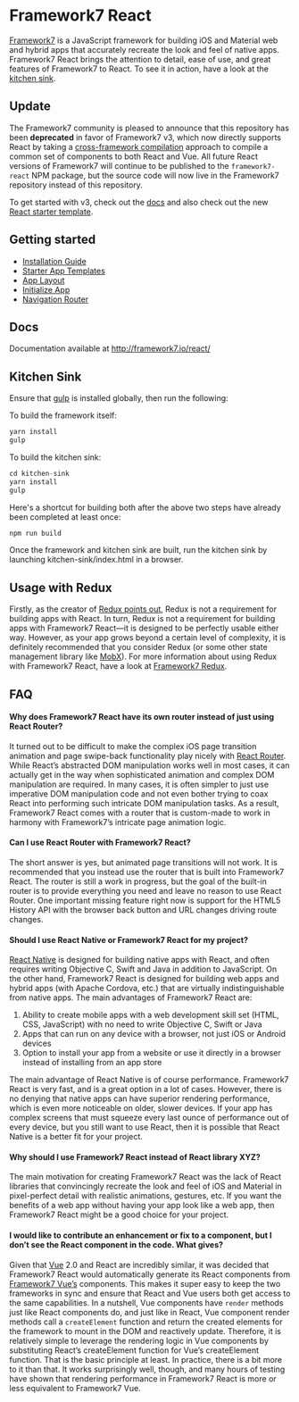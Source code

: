 # Framework7 React

[Framework7](http://framework7.io) is a JavaScript framework for building iOS and Material web and hybrid apps that accurately recreate the look and feel of native apps. Framework7 React brings the attention to detail, ease of use, and great features of Framework7 to React. To see it in action, have a look at the [kitchen sink](https://bencompton.github.io/framework7-react/).

## Update

The Framework7 community is pleased to announce that this repository has been **deprecated** in favor of Framework7 v3, which now directly supports React by taking a [cross-framework compilation](https://github.com/framework7io/framework7/tree/master/src/phenome) approach to compile a common set of components to both React and Vue. All future React versions of Framework7 will continue to be published to the `framework7-react` NPM package, but the source code will now live in the Framework7 repository instead of this repository.

To get started with v3, check out the [docs](https://framework7.io/react/) and also check out the new [React starter template](https://github.com/framework7io/framework7-template-react).

## Getting started

  * [Installation Guide](http://framework7.io/react/installation.html)
  * [Starter App Templates](http://framework7.io/react/templates.html)
  * [App Layout](http://framework7.io/react/app-layout.html)
  * [Initialize App](http://framework7.io/react/init-app.html)
  * [Navigation Router](http://framework7.io/react/navigation-router.html)

## Docs

Documentation available at http://framework7.io/react/

## Kitchen Sink

Ensure that [gulp](https://www.npmjs.com/package/gulp) is installed globally, then run the following:

To build the framework itself:

```javascript
yarn install
gulp
```

To build the kitchen sink:

```javascript
cd kitchen-sink
yarn install
gulp
```

Here's a shortcut for building both after the above two steps have already been completed at least once:

```javascript
npm run build
```

Once the framework and kitchen sink are built, run the kitchen sink by launching kitchen-sink/index.html in a browser.

## Usage with Redux

Firstly, as the creator of [Redux points out](https://medium.com/@dan_abramov/you-might-not-need-redux-be46360cf367#.nfg6gm6yl), Redux is not a requirement for building apps with React. In turn, Redux is not a requirement for building apps with Framework7 React—it is designed to be perfectly usable either way. However, as your app grows beyond a certain level of complexity, it is definitely recommended that you consider Redux (or some other state management library like [MobX](https://github.com/mobxjs/mobx)). For more information about using Redux with Framework7 React, have a look at [Framework7 Redux](https://github.com/bencompton/framework7-redux).

## FAQ

#### Why does Framework7 React have its own router instead of just using React Router?

It turned out to be difficult to make the complex iOS page transition animation and page swipe-back functionality play nicely with [React Router](https://github.com/ReactTraining/react-router). While React’s abstracted DOM manipulation works well in most cases, it can actually get in the way when sophisticated animation and complex DOM manipulation are required. In many cases, it is often simpler to just use imperative DOM manipulation code and not even bother trying to coax React into performing such intricate DOM manipulation tasks. As a result, Framework7 React comes with a router that is custom-made to work in harmony with Framework7’s intricate page animation logic.

#### Can I use React Router with Framework7 React?

The short answer is yes, but animated page transitions will not work. It is recommended that you instead use the router that is built into Framework7 React. The router is still a work in progress, but the goal of the built-in router is to provide everything you need and leave no reason to use React Router. One important missing feature right now is support for the HTML5 History API with the browser back button and URL changes driving route changes.

#### Should I use React Native or Framework7 React for my project?

[React Native](https://facebook.github.io/react-native/) is designed for building native apps with React, and often requires writing Objective C, Swift and Java in addition to JavaScript. On the other hand, Framework7 React is designed for building web apps and hybrid apps (with Apache Cordova, etc.) that are virtually indistinguishable from native apps. The main advantages of Framework7 React are:

1. Ability to create mobile apps with a web development skill set (HTML, CSS, JavaScript) with no need to write Objective C, Swift or Java
2. Apps that can run on any device with a browser, not just iOS or Android devices
3. Option to install your app from a website or use it directly in a browser instead of installing from an app store

The main advantage of React Native is of course performance. Framework7 React is very fast, and is a great option in a lot of cases. However, there is no denying that native apps can have superior rendering performance, which is even more noticeable on older, slower devices. If your app has complex screens that must squeeze every last ounce of performance out of every device, but you still want to use React, then it is possible that React Native is a better fit for your project.

#### Why should I use Framework7 React instead of React library XYZ?

The main motivation for creating Framework7 React was the lack of React libraries that convincingly recreate the look and feel of iOS and Material in pixel-perfect detail with realistic animations, gestures, etc. If you want the benefits of a web app without having your app look like a web app, then Framework7 React might be a good choice for your project.

#### I would like to contribute an enhancement or fix to a component, but I don’t see the React component in the code. What gives?

Given that [Vue](https://vuejs.org) 2.0 and React are incredibly similar, it was decided that Framework7 React would automatically generate its React components from [Framework7 Vue’s](https://github.com/nolimits4web/Framework7-Vue) components. This makes it super easy to keep the two frameworks in sync and ensure that React and Vue users both get access to the same capabilities. In a nutshell, Vue components have `render` methods just like React components do, and just like in React, Vue component render methods call a `createElement` function and return the created elements for the framework to mount in the DOM and reactively update. Therefore, it is relatively simple to leverage the rendering logic in Vue components by substituting React’s createElement function for Vue’s createElement function. That is the basic principle at least. In practice, there is a bit more to it than that. It works surprisingly well, though, and many hours of testing have shown that rendering performance in Framework7 React is more or less equivalent to Framework7 Vue.
